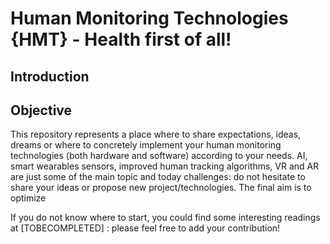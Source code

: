 # Human Monitoring Technologies {HMT} - Health first of all!

## Introduction


## Objective 

This repository represents a place where to share expectations, ideas, dreams or where to concretely implement your human monitoring technologies (both hardware and software) according to your needs. AI, smart wearables sensors, improved human tracking algorithms, VR and AR are just some of the main topic and today challenges: do not hesitate to share your ideas or propose new project/technologies. The final aim is to optimize 


If you do not know where to start, you could find some interesting readings at [TOBECOMPLETED] : please feel free to add your contribution!



